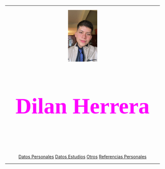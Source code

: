 <html>
<head>
    <title>Mi Página</title>
    <style>
body {
background-image: url("fondo.jpg");
  background-repeat: no-repeat;
  background-size: cover; 
</head>
    </style>
<body>
    <center>
        <hr size="30" noshade color="blue">
        <img src="Foto.jpg" alt="El koala" heigth = "110" width = "95"><br>
        <font size="34" face="tahoma" color="magenta">
            <h2>Dilan Herrera</h2>
        </font>
        <br>
        <a href="persona.html">Datos Personales</a>
        <a href="estudios.html">Datos Estudios</a>
        <a href="otros.html">Otros</a>
        <a href="referencias.html">Referencias Personales</a><br>
        <hr size="12" color="blue" noshade>
    </center>
</body>
</html>
